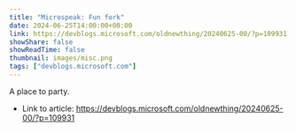 ```yaml
---
title: "Microspeak: Fun fork"
date: 2024-06-25T14:00:00+00:00
link: https://devblogs.microsoft.com/oldnewthing/20240625-00/?p=109931
showShare: false
showReadTime: false
thumbnail: images/misc.png
tags: ["devblogs.microsoft.com"]
---
```

A place to party.

- Link to article: https://devblogs.microsoft.com/oldnewthing/20240625-00/?p=109931